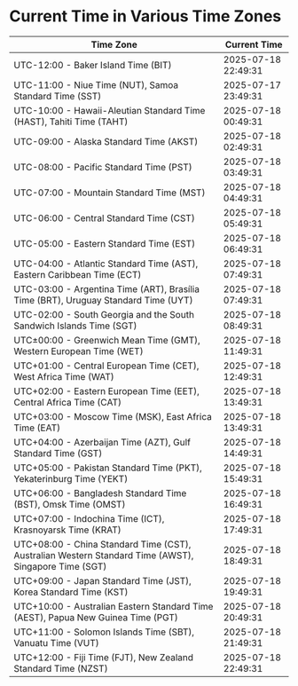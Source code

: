 # Current Time in Various Time Zones

| Time Zone | Current Time |
|-----------|--------------|
| UTC-12:00 - Baker Island Time (BIT) | 2025-07-18 22:49:31 |
| UTC-11:00 - Niue Time (NUT), Samoa Standard Time (SST) | 2025-07-17 23:49:31 |
| UTC-10:00 - Hawaii-Aleutian Standard Time (HAST), Tahiti Time (TAHT) | 2025-07-18 00:49:31 |
| UTC-09:00 - Alaska Standard Time (AKST) | 2025-07-18 02:49:31 |
| UTC-08:00 - Pacific Standard Time (PST) | 2025-07-18 03:49:31 |
| UTC-07:00 - Mountain Standard Time (MST) | 2025-07-18 04:49:31 |
| UTC-06:00 - Central Standard Time (CST) | 2025-07-18 05:49:31 |
| UTC-05:00 - Eastern Standard Time (EST) | 2025-07-18 06:49:31 |
| UTC-04:00 - Atlantic Standard Time (AST), Eastern Caribbean Time (ECT) | 2025-07-18 07:49:31 |
| UTC-03:00 - Argentina Time (ART), Brasília Time (BRT), Uruguay Standard Time (UYT) | 2025-07-18 07:49:31 |
| UTC-02:00 - South Georgia and the South Sandwich Islands Time (SGT) | 2025-07-18 08:49:31 |
| UTC±00:00 - Greenwich Mean Time (GMT), Western European Time (WET) | 2025-07-18 11:49:31 |
| UTC+01:00 - Central European Time (CET), West Africa Time (WAT) | 2025-07-18 12:49:31 |
| UTC+02:00 - Eastern European Time (EET), Central Africa Time (CAT) | 2025-07-18 13:49:31 |
| UTC+03:00 - Moscow Time (MSK), East Africa Time (EAT) | 2025-07-18 13:49:31 |
| UTC+04:00 - Azerbaijan Time (AZT), Gulf Standard Time (GST) | 2025-07-18 14:49:31 |
| UTC+05:00 - Pakistan Standard Time (PKT), Yekaterinburg Time (YEKT) | 2025-07-18 15:49:31 |
| UTC+06:00 - Bangladesh Standard Time (BST), Omsk Time (OMST) | 2025-07-18 16:49:31 |
| UTC+07:00 - Indochina Time (ICT), Krasnoyarsk Time (KRAT) | 2025-07-18 17:49:31 |
| UTC+08:00 - China Standard Time (CST), Australian Western Standard Time (AWST), Singapore Time (SGT) | 2025-07-18 18:49:31 |
| UTC+09:00 - Japan Standard Time (JST), Korea Standard Time (KST) | 2025-07-18 19:49:31 |
| UTC+10:00 - Australian Eastern Standard Time (AEST), Papua New Guinea Time (PGT) | 2025-07-18 20:49:31 |
| UTC+11:00 - Solomon Islands Time (SBT), Vanuatu Time (VUT) | 2025-07-18 21:49:31 |
| UTC+12:00 - Fiji Time (FJT), New Zealand Standard Time (NZST) | 2025-07-18 22:49:31 |
